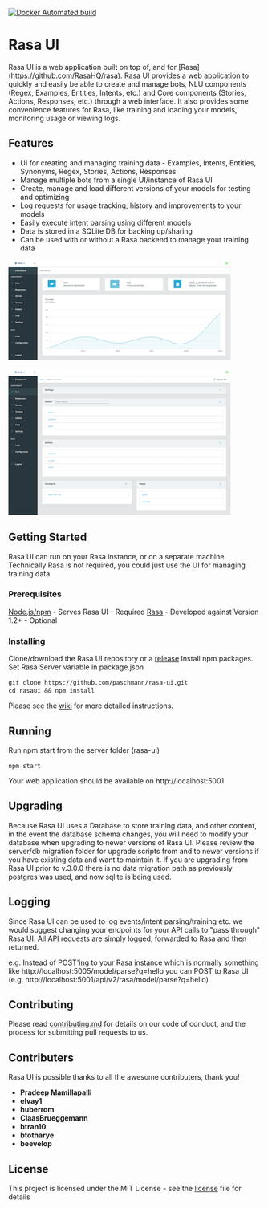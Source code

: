 [![Docker Automated build](https://img.shields.io/docker/automated/jrottenberg/ffmpeg.svg)](https://hub.docker.com/r/paschmann/rasa-ui/)

# Rasa UI

Rasa UI is a web application built on top of, and for [Rasa] (https://github.com/RasaHQ/rasa). Rasa UI provides a web application to quickly and easily be able to create and manage bots, NLU components (Regex, Examples, Entities, Intents, etc.) and Core components (Stories, Actions, Responses, etc.) through a web interface. It also provides some convenience features for Rasa, like training and loading your models, monitoring usage or viewing logs.

## Features

- UI for creating and managing training data - Examples, Intents, Entities, Synonyms, Regex, Stories, Actions, Responses
- Manage multiple bots from a single UI/instance of Rasa UI
- Create, manage and load different versions of your models for testing and optimizing
- Log requests for usage tracking, history and improvements to your models
- Easily execute intent parsing using different models
- Data is stored in a SQLite DB for backing up/sharing
- Can be used with or without a Rasa backend to manage your training data

![Screenshot 1](/web/src/assets/img/screenshot1_small.png)

![Screenshot 2](/web/src/assets/img/screenshot2_small.png)

## Getting Started

Rasa UI can run on your Rasa instance, or on a separate machine. Technically Rasa is not required, you could just use the UI for managing training data.

### Prerequisites

[Node.js/npm](https://nodejs.org/en/) - Serves Rasa UI - Required
[Rasa](https://github.com/RasaHQ/rasa) - Developed against Version 1.2+ - Optional

### Installing

Clone/download the Rasa UI repository or a [release](https://www.github.com/paschmann/rasa-ui)
Install npm packages.
Set Rasa Server variable in package.json

```
git clone https://github.com/paschmann/rasa-ui.git
cd rasaui && npm install
```

Please see the [wiki](https://github.com/paschmann/rasa-ui/wiki/Rasa-UI-Install-Guide) for more detailed instructions.

## Running

Run npm start from the server folder (rasa-ui)

```
npm start
```
Your web application should be available on http://localhost:5001

## Upgrading

Because Rasa UI uses a Database to store training data, and other content, in the event the database schema changes, you will need to modify your database when upgrading to newer versions of Rasa UI. Please review the server/db migration folder for upgrade scripts from and to newer versions if you have existing data and want to maintain it. If you are upgrading from Rasa UI prior to v.3.0.0 there is no data migration path as previously postgres was used, and now sqlite is being used.

## Logging

Since Rasa UI can be used to log events/intent parsing/training etc. we would suggest changing your endpoints for your API calls to "pass through" Rasa UI. All API requests are simply logged, forwarded to Rasa and then returned.

e.g. Instead of POST'ing to your Rasa instance which is normally something like http://localhost:5005/model/parse?q=hello you can POST to Rasa UI (e.g. http://localhost:5001/api/v2/rasa/model/parse?q=hello)

## Contributing

Please read [contributing.md](contributing.md) for details on our code of conduct, and the process for submitting pull requests to us.

## Contributers

Rasa UI is possible thanks to all the awesome contributers, thank you!

* **Pradeep Mamillapalli**
* **elvay1**
* **huberrom**
* **ClaasBrueggemann**
* **btran10**
* **btotharye**
* **beevelop**

## License

This project is licensed under the MIT License - see the [license](license) file for details
